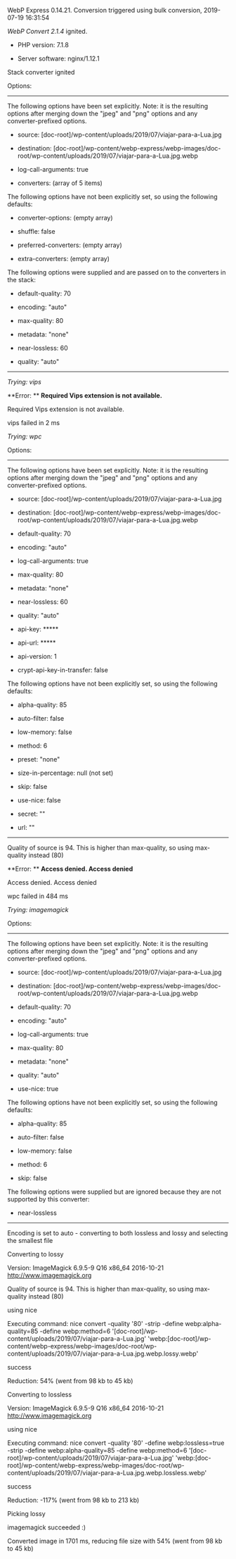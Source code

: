 WebP Express 0.14.21. Conversion triggered using bulk conversion, 2019-07-19 16:31:54

*WebP Convert 2.1.4*  ignited.
- PHP version: 7.1.8
- Server software: nginx/1.12.1

Stack converter ignited

Options:
------------
The following options have been set explicitly. Note: it is the resulting options after merging down the "jpeg" and "png" options and any converter-prefixed options.
- source: [doc-root]/wp-content/uploads/2019/07/viajar-para-a-Lua.jpg
- destination: [doc-root]/wp-content/webp-express/webp-images/doc-root/wp-content/uploads/2019/07/viajar-para-a-Lua.jpg.webp
- log-call-arguments: true
- converters: (array of 5 items)

The following options have not been explicitly set, so using the following defaults:
- converter-options: (empty array)
- shuffle: false
- preferred-converters: (empty array)
- extra-converters: (empty array)

The following options were supplied and are passed on to the converters in the stack:
- default-quality: 70
- encoding: "auto"
- max-quality: 80
- metadata: "none"
- near-lossless: 60
- quality: "auto"
------------


*Trying: vips* 

**Error: ** **Required Vips extension is not available.** 
Required Vips extension is not available.
vips failed in 2 ms

*Trying: wpc* 

Options:
------------
The following options have been set explicitly. Note: it is the resulting options after merging down the "jpeg" and "png" options and any converter-prefixed options.
- source: [doc-root]/wp-content/uploads/2019/07/viajar-para-a-Lua.jpg
- destination: [doc-root]/wp-content/webp-express/webp-images/doc-root/wp-content/uploads/2019/07/viajar-para-a-Lua.jpg.webp
- default-quality: 70
- encoding: "auto"
- log-call-arguments: true
- max-quality: 80
- metadata: "none"
- near-lossless: 60
- quality: "auto"
- api-key: *****
- api-url: *****
- api-version: 1
- crypt-api-key-in-transfer: false

The following options have not been explicitly set, so using the following defaults:
- alpha-quality: 85
- auto-filter: false
- low-memory: false
- method: 6
- preset: "none"
- size-in-percentage: null (not set)
- skip: false
- use-nice: false
- secret: ""
- url: ""
------------

Quality of source is 94. This is higher than max-quality, so using max-quality instead (80)

**Error: ** **Access denied. Access denied** 
Access denied. Access denied
wpc failed in 484 ms

*Trying: imagemagick* 

Options:
------------
The following options have been set explicitly. Note: it is the resulting options after merging down the "jpeg" and "png" options and any converter-prefixed options.
- source: [doc-root]/wp-content/uploads/2019/07/viajar-para-a-Lua.jpg
- destination: [doc-root]/wp-content/webp-express/webp-images/doc-root/wp-content/uploads/2019/07/viajar-para-a-Lua.jpg.webp
- default-quality: 70
- encoding: "auto"
- log-call-arguments: true
- max-quality: 80
- metadata: "none"
- quality: "auto"
- use-nice: true

The following options have not been explicitly set, so using the following defaults:
- alpha-quality: 85
- auto-filter: false
- low-memory: false
- method: 6
- skip: false

The following options were supplied but are ignored because they are not supported by this converter:
- near-lossless
------------

Encoding is set to auto - converting to both lossless and lossy and selecting the smallest file

Converting to lossy
Version: ImageMagick 6.9.5-9 Q16 x86_64 2016-10-21 http://www.imagemagick.org
Quality of source is 94. This is higher than max-quality, so using max-quality instead (80)
using nice
Executing command: nice convert -quality '80' -strip -define webp:alpha-quality=85 -define webp:method=6 '[doc-root]/wp-content/uploads/2019/07/viajar-para-a-Lua.jpg' 'webp:[doc-root]/wp-content/webp-express/webp-images/doc-root/wp-content/uploads/2019/07/viajar-para-a-Lua.jpg.webp.lossy.webp'
success
Reduction: 54% (went from 98 kb to 45 kb)

Converting to lossless
Version: ImageMagick 6.9.5-9 Q16 x86_64 2016-10-21 http://www.imagemagick.org
using nice
Executing command: nice convert -quality '80' -define webp:lossless=true -strip -define webp:alpha-quality=85 -define webp:method=6 '[doc-root]/wp-content/uploads/2019/07/viajar-para-a-Lua.jpg' 'webp:[doc-root]/wp-content/webp-express/webp-images/doc-root/wp-content/uploads/2019/07/viajar-para-a-Lua.jpg.webp.lossless.webp'
success
Reduction: -117% (went from 98 kb to 213 kb)

Picking lossy
imagemagick succeeded :)

Converted image in 1701 ms, reducing file size with 54% (went from 98 kb to 45 kb)
